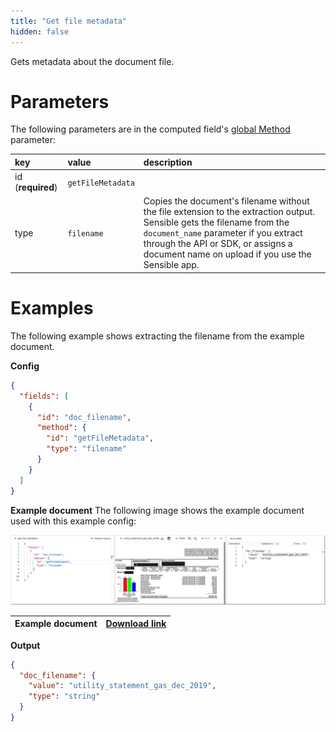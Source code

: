 ```yaml
---
title: "Get file metadata"
hidden: false
---
```

Gets metadata about the document file.

Parameters
====

The following parameters are in the computed field's [global Method](doc:computed-field-methods#parameters) parameter: 


| key               | value             | description                                                  |
| :---------------- | :---------------- | :----------------------------------------------------------- |
| id (**required**) | `getFileMetadata` |                                                              |
| type              | `filename`        | Copies the document's filename without the file extension to the extraction output. Sensible gets the filename from the `document_name` parameter if you extract through the API or SDK, or assigns a document name on upload if you use the Sensible app. |

Examples
====

The following example shows extracting the filename from the example document.

**Config**

```json
{
  "fields": [
    {
      "id": "doc_filename",
      "method": {
        "id": "getFileMetadata",
        "type": "filename"
      }
    }
  ]
}
```

**Example document**
The following image shows the example document used with this example config:

![Click to enlarge](https://raw.githubusercontent.com/sensible-hq/sensible-docs/main/readme-sync/assets/v0/images/final/get_file_metadata.png)

| Example document | [Download link](https://raw.githubusercontent.com/sensible-hq/sensible-docs/main/readme-sync/assets/v0/pdfs/utility_statement_gas_dec_2019.pdf) |
| ---------------- | ------------------------------------------------------------ |

**Output**

```json
{
  "doc_filename": {
    "value": "utility_statement_gas_dec_2019",
    "type": "string"
  }
}
```
